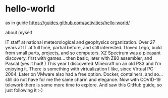 # hello-world
as in guide https://guides.github.com/activities/hello-world/

about myself

IT staff at national meteorological and geophysics organization.
Over 27 years at IT at full time, partial before, and still interested.
I loved Lego, build from small parts, projects, and so computers.
XZ Spectrum was a pleasant discovery, first with games...
then basic, later with Z80 assembler, and Pascal (yes it had! )
This year I discovered Minecraft on an old PS3 and I'm enjoying it.
There is something with virtualization I like, since Virtual PC 2004.
Later on VMware also had a free option. Docker, containers, and so...
still do not have for me the same charm and elegance.
Now with COVID-19 telework there is some more time to explore.
And saw this GitHub guide, so just following it :-)
